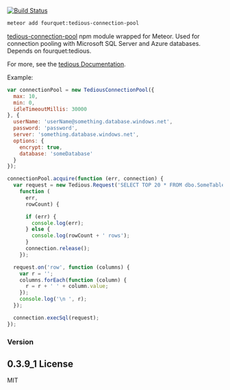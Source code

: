 [![Build Status](https://travis-ci.org/fourquet/meteor-package-tedious-connection-pool.svg)](https://travis-ci.org/fourquet/meteor-package-tedious-connection-pool)
```bash
meteor add fourquet:tedious-connection-pool
```
[tedious-connection-pool](https://www.npmjs.org/package/tedious-connection-pool) npm module wrapped for Meteor. Used for connection pooling with Microsoft SQL Server and Azure databases. Depends on fourquet:tedious.

For more, see the [tedious Documentation](http://pekim.github.io/tedious/index.html).

Example:
```javascript
var connectionPool = new TediousConnectionPool({
  max: 10,
  min: 0,
  idleTimeoutMillis: 30000
}, {
  userName: 'userName@something.database.windows.net',
  password: 'password',
  server: 'something.database.windows.net',
  options: {
    encrypt: true,
    database: 'someDatabase'
  }
});

connectionPool.acquire(function (err, connection) {
  var request = new Tedious.Request('SELECT TOP 20 * FROM dbo.SomeTable',
    function (
      err,
      rowCount) {

      if (err) {
        console.log(err);
      } else {
        console.log(rowCount + ' rows');
      }
      connection.release();
    });

  request.on('row', function (columns) {
    var r = '';
    columns.forEach(function (column) {
      r = r + ' ' + column.value;
    });
    console.log('\n ', r);
  });

  connection.execSql(request);
});
```

### Version
0.3.9_1
License
----

MIT
